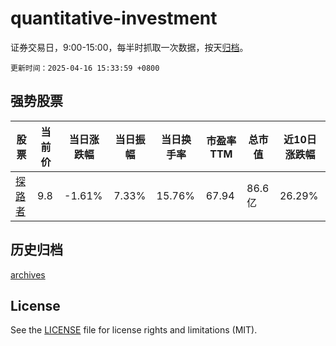 # quantitative-investment

证券交易日，9:00-15:00，每半时抓取一次数据，按天[归档](archives)。

`更新时间：2025-04-16 15:33:59 +0800`

## 强势股票

|股票|当前价|当日涨跌幅|当日振幅|当日换手率|市盈率TTM|总市值|近10日涨跌幅|
|----|----|----|----|----|----|----|----|
|[探路者](https://xueqiu.com/S/SZ300005)|9.8|-1.61%|7.33%|15.76%|67.94|86.6亿|26.29%|

## 历史归档

[archives](archives)

## License

See the [LICENSE](LICENSE) file for license rights and limitations (MIT).